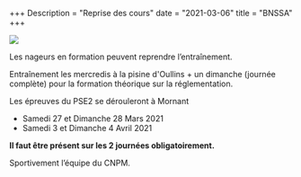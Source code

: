 +++
Description = "Reprise des cours"
date = "2021-03-06"
title = "BNSSA"
+++

<img src="/img/cnpmornantais.jpg" class="img-responsive img-center">

Les nageurs en formation peuvent reprendre l’entraînement.

Entraînement les mercredis à la pisine d'Oullins + un dimanche (journée complète)
pour la formation théorique sur la réglementation.

Les épreuves du PSE2 se dérouleront à Mornant
 * Samedi 27 et Dimanche 28 Mars 2021
 * Samedi 3 et Dimanche 4 Avril 2021

**Il faut être présent sur les 2 journées obligatoirement.**

Sportivement l’équipe du CNPM.



